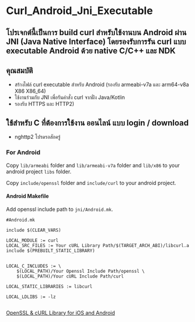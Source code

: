 # Curl_Android_Jni_Executable 

## โปรเจกต์นี้เป็นการ build curl สำหรับใช้งานบน Android ผ่าน JNI (Java Native Interface) โดยรองรับการรัน curl แบบ executable Android ด้วย native C/C++ และ NDK

## คุณสมบัติ

- สร้างไฟล์ curl executable สำหรับ Android (รองรับ armeabi-v7a และ arm64-v8a X86 X86_64)
- ใช้งานร่วมกับ JNI เพื่อรันคำสั่ง curl จากฝั่ง Java/Kotlin
- รองรับ HTTPS และ HTTP2)

## ใช้สำหรับ C ที่ต้องการใช้งาน ออนไลน์ แบบ login / download
- nghttp2 โปรดรอสักครู่


### For Android

Copy `lib/armeabi` folder and `lib/armeabi-v7a` folder and `lib/x86` to your android project `libs` folder.

Copy `include/openssl` folder and `include/curl` to your android project.

#### Android Makefile
Add openssl include path to `jni/Android.mk`. 

```
#Android.mk

include $(CLEAR_VARS)

LOCAL_MODULE := curl
LOCAL_SRC_FILES := Your cURL Library Path/$(TARGET_ARCH_ABI)/libcurl.a
include $(PREBUILT_STATIC_LIBRARY)


LOCAL_C_INCLUDES := \
	$(LOCAL_PATH)/Your Openssl Include Path/openssl \
	$(LOCAL_PATH)/Your cURL Include Path/curl

LOCAL_STATIC_LIBRARIES := libcurl

LOCAL_LDLIBS := -lz
	
```

 [OpenSSL & cURL Library for iOS and Android](https://github.com/leenjewel/openssl_for_ios_and_android)
